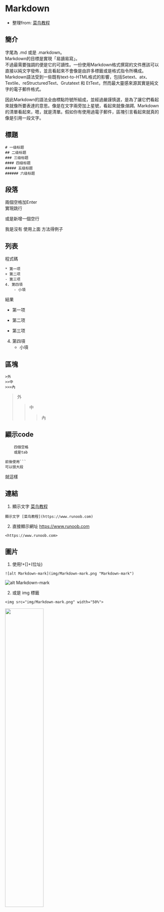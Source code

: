 # Markdown
* 整理from: [菜鸟教程](https://www.runoob.com)
## 簡介  
字尾為 .md 或是 .markdown。  
Markdown的目標是實現「易讀易寫」。  
不過最需要強調的便是它的可讀性。一份使用Markdown格式撰寫的文件應該可以直接以純文字發佈，並且看起來不會像是由許多標籤或是格式指令所構成。Markdown語法受到一些既有text-to-HTML格式的影響，包括Setext、atx、Textile、reStructuredText、Grutatext 和 EtText，然而最大靈感來源其實是純文字的電子郵件格式。

因此Markdown的語法全由標點符號所組成，並經過嚴謹慎選，是為了讓它們看起來就像所要表達的意思。像是在文字兩旁加上星號，看起來就像*強調*。Markdown的清單看起來，嗯，就是清單。假如你有使用過電子郵件，區塊引言看起來就真的像是引用一段文字。

## 標題
```
# 一级标题
## 二级标题
### 三级标题
#### 四级标题
##### 五级标题
###### 六级标题
```
## 段落
兩個空格加Enter  
實現跳行  

或是新增一個空行

我是沒有
使用上面
方法得例子

## 列表
程式碼
```
* 第一项
+ 第二项
- 第三项
4. 第四項
    - 小項
```
結果
* 第一项
+ 第二项
- 第三项
4. 第四項
    - 小項

## 區塊
```
>外
>>中
>>>內
```
>外
>>中
>>>內

## 顯示code
        四個空格 
        或是tab

```
前後使用```
可以很大段
```
就這樣

## 連結
1. 顯示文字 [菜鸟教程](https://www.runoob.com)  
```
顯示文字 [菜鸟教程](https://www.runoob.com)
```

2. 直接顯示網址  <https://www.runoob.com>  
```
<https://www.runoob.com>
```

## 圖片
1. 使用!+[]+(位址)  
```
![alt Markdown-mark](img/Markdown-mark.png "Markdown-mark")
```
![alt Markdown-mark](img/Markdown-mark.png "Markdown-mark")

2. 或是 img 標籤
```
<img src="img/Markdown-mark.png" width="50%">
```
<img src="img/Markdown-mark.png" width="50%">

## 表格
```
| 表頭 | 表頭 | 表頭 |
| :---- | ----: | :----: |
| 置左 | 置右 | 置中 |
| 內容 | 內容 | 內容 |
```
| 表頭 | 表頭 | 表頭 |
| :---- | ----: | :----: |
| 置左 | 置右 | 置中 |
| 內容 | 內容 | 內容 |

## 其他

1. **文本加粗** 
```
**文本加粗**  
```
2. 前面加上反斜杠来帮助插入普通的符号：  
\*\* 正常显示星号 \*\*

## 數學公式及符號[來源](https://blog.maxkit.com.tw/2020/02/markdown.html)

1. 公式

```
$ 行內公式 $
$$ 獨立公式 $$
```

$ 行內公式 $
$$ 獨立公式 $$

2. 上下標
   上標符號，符號 ^， ex: `$x^2$`，就是 $x^2$
   下標符號，符號：_，ex: `$x_2$`，就是 $x_2$
   組合符號，符號：{}，ex: `$x_{12}$`，就是 $x_{12}$
   如果要在左右兩邊都有上下標，可以用 \sideset 命令。

3. 分數
   通常用 \frac {分子} {分母} 產生一個分數，分數可嵌套。 可直接輸入 \frac ab 來快速生成一個 ab 。 如果分式很複雜，亦可使用 分子 \over 分母 命令，此時分數僅有一層。
   \quad 是空格

```
$$\frac{a-1}{b-1} \quad and \quad {a+1\over b+1}$$
```

$$\frac{a-1}{b-1} \quad and \quad {a+1\over b+1}$$

4. 括號
   ()、[] 和 | 表示符號本身，用 \{\} 來表示 {} 。當要顯示大號的括號或分隔符時，要用 \left 和 \right 命令。

| 輸入    | 顯示 | 輸入    | 顯示 |
| ------- | ---- | ------- | ---- |
| \langle | ⟨    | \rangle | ⟩    |
| \lceil  | ⌈    | \rceil  | ⌉    |
| \lfloor | ⌊    | \rfloor | ⌋    |
| \lbrace | {    | \rbrace | }    |

ex1：

```
$$ f(x,y,z) = 3y^2z \left( 3+\frac{7x+5}{1+y^2} \right) $$
```

$$ f(x,y,z) = 3y^2z \left( 3+\frac{7x+5}{1+y^2} \right) $$ 5. 開方
\sqrt [根指數，省略時為 2] {被開方數} 輸入開方。

```
$$\sqrt{2} \quad and \quad \sqrt[n]{3}$$
```

$$\sqrt{2} \quad and \quad \sqrt[n]{3}$$
